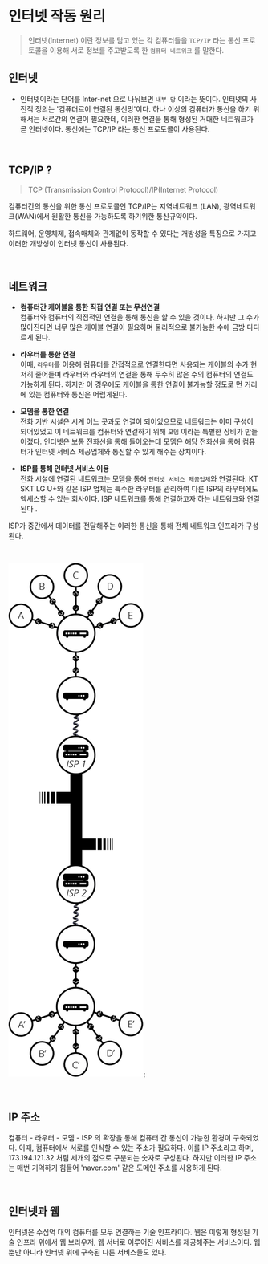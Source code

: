 # 인터넷 작동 원리

> 인터넷(Internet) 이란 정보를 담고 있는 각 컴퓨터들을 `TCP/IP` 라는 통신 프로토콜을 이용해 서로 정보를 주고받도록 한 `컴퓨터 네트워크` 를 말한다.

## 인터넷
- 인터넷이라는 단어를 Inter-net 으로 나눠보면 `내부 망` 이라는 뜻이다. 인터넷의 사전적 정의는 '컴퓨더르이 연결된 통신망'이다. 하나 이상의 컴퓨터가 통신을 하기 위해서는 서로간의 연결이 필요한데, 이러한 연결을 통해 형성된 거대한 네트워크가 곧 인터넷이다. 통신에는 TCP/IP 라는 통신 프로토콜이 사용된다.

<br>

## TCP/IP ?
> TCP (Transmission Control Protocol)/IP(Internet Protocol)

컴퓨터간의 통신을 위한 통신 프로토콜인 TCP/IP는 지역네트워크 (LAN), 광역네트워크(WAN)에서 원활한 통신을 가능하도록 하기위한 통신규약이다.  
  
하드웨어, 운영체제, 접속매체와 관계없이 동작할 수 있다는 개방성을 특징으로 가지고 이러한 개방성이 인터넷 통신이 사용된다.

<br>

## 네트워크

- **컴퓨터간 케이블을 통한 직접 연결 또는 무선연결**  
컴퓨터와 컴퓨터의 직접적인 연결을 통해 통신을 할 수 있을 것이다. 하지만 그 수가 많아진다면 너무 많은 케이블 연결이 필요하며 물리적으로 불가능한 수에 금방 다다르게 된다.  
  
- **라우터를 통한 연결**  
이때, `라우터`를 이용해 컴퓨터를 간접적으로 연결한다면 사용되는 케이블의 수가 현저히 줄어들며 라우터와 라우터의 연결을 통해 무수히 많은 수의 컴퓨터의 연결도 가능하게 된다. 하지만 이 경우에도 케이블을 통한 연결이 불가능할 정도로 먼 거리에 있는 컴퓨터와 통신은 어렵게된다.  
  
- **모뎀을 통한 연결**  
전화 기반 시설은 시계 어느 곳과도 연결이 되어있으므로 네트워크는 이미 구성이 되어있었고 이 네트워크를 컴퓨터와 연결하기 위해 `모뎀` 이라는 특별한 장비가 만들어졌다. 인터넷은 보통 전화선을 통해 들어오는데 모뎀은 해당 전화선을 통해 컴퓨터가 인터넷 서비스 제공업체와 통신할 수 있게 해주는 장치이다.  
  
- **ISP를 통해 인터넷 서비스 이용**  
전화 시설에 연결된 네트워크는 모뎀을 통해 `인터넷 서비스 제공업체`와 연결된다. KT SKT LG U+와 같은 ISP 업체는 특수한 라우터를 관리하여 다른 ISP의 라우터에도 엑세스할 수 있는 회사이다.  ISP 네트워크를 통해 연결하고자 하는 네트워크와 연결된다  .
  
ISP가 중간에서 데이터를 전달해주는 이러한 통신을 통해 전체 네트워크 인프라가 구성된다.

<br>

![ISP](./image/ISP.png);

<br>

## IP 주소
컴퓨터 - 라우터 - 모뎀 - ISP 의 확장을 통해 컴퓨터 간 통신이 가능한 환경이 구축되었다. 이때, 컴퓨터에서 서로를 인식할 수 있는 주소가 필요하다. 이를 IP 주소라고 하며, 173.194.121.32 처럼 세개의 점으로 구분되는 숫자로 구성된다. 하지만 이러한 IP 주소는 매번 기억하기 힘들어 'naver.com' 같은 도메인 주소를 사용하게 된다.

<br>

## 인터넷과 웹
인터넷은 수십억 대의 컴퓨터를 모두 연결하는 기술 인프라이다. 웹은 이렇게 형성된 기술 인프라 위에서 웹 브라우저, 웹 서버로 이루어진 서비스를 제공해주는 서비스이다. 웹 뿐만 아니라 인터넷 위에 구축된 다른 서비스들도 있다.
  


